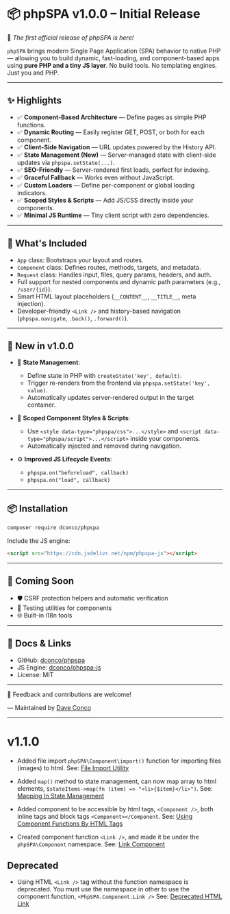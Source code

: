 # 📦 phpSPA v1.0.0 – Initial Release

🚀 *The first official release of phpSPA is here!*

`phpSPA` brings modern Single Page Application (SPA) behavior to native PHP — allowing you to build dynamic, fast-loading, and component-based apps using **pure PHP and a tiny JS layer**. No build tools. No templating engines. Just you and PHP.

---

## ✨ Highlights

* ✅ **Component-Based Architecture** — Define pages as simple PHP functions.
* ✅ **Dynamic Routing** — Easily register GET, POST, or both for each component.
* ✅ **Client-Side Navigation** — URL updates powered by the History API.
* ✅ **State Management (New)** — Server-managed state with client-side updates via `phpspa.setState(...)`.
* ✅ **SEO-Friendly** — Server-rendered first loads, perfect for indexing.
* ✅ **Graceful Fallback** — Works even without JavaScript.
* ✅ **Custom Loaders** — Define per-component or global loading indicators.
* ✅ **Scoped Styles & Scripts** — Add JS/CSS directly inside your components.
* ✅ **Minimal JS Runtime** — Tiny client script with zero dependencies.

---

## 📂 What's Included

* `App` class: Bootstraps your layout and routes.
* `Component` class: Defines routes, methods, targets, and metadata.
* `Request` class: Handles input, files, query params, headers, and auth.
* Full support for nested components and dynamic path parameters (e.g., `/user/{id}`).
* Smart HTML layout placeholders (`__CONTENT__`, `__TITLE__`, meta injection).
* Developer-friendly `<Link />` and history-based navigation (`phpspa.navigate`, `.back()`, `.forward()`).

---

## 🧠 New in v1.0.0

* 🌟 **State Management**:

  * Define state in PHP with `createState('key', default)`.
  * Trigger re-renders from the frontend via `phpspa.setState('key', value)`.
  * Automatically updates server-rendered output in the target container.

* 🧩 **Scoped Component Styles & Scripts**:

  * Use `<style data-type="phpspa/css">...</style>` and `<script data-type="phpspa/script">...</script>` inside your components.
  * Automatically injected and removed during navigation.

* ⚙️ **Improved JS Lifecycle Events**:

  * `phpspa.on("beforeload", callback)`
  * `phpspa.on("load", callback)`

---

## 📦 Installation

```bash
composer require dconco/phpspa
```

Include the JS engine:

```html
<script src="https://cdn.jsdelivr.net/npm/phpspa-js"></script>
```

---

## 🧱 Coming Soon

* 🛡️ CSRF protection helpers and automatic verification
* 🧪 Testing utilities for components
* 🌐 Built-in i18n tools

---

## 📘 Docs & Links

* GitHub: [dconco/phpspa](https://github.com/dconco/phpspa)
* JS Engine: [dconco/phpspa-js](https://github.com/dconco/phpspa-js)
* License: MIT

---

💬 Feedback and contributions are welcome!

— Maintained by [Dave Conco](https://github.com/dconco)

---

# v1.1.0

* Added file import `phpSPA\Component\import()` function for importing files (images) to html. See: [File Import Utility](https://phpspa.readthedocs.io/en/latest/v1.1/1-file-import-utility)

* Added `map()` method to state management, can now map array to html elements, `$stateItems->map(fn (item) => "<li>{$item}</li>")`. See: [Mapping In State Management](https://phpspa.readthedocs.io/en/latest/v1.1/2-mapping-in-state-management)

* Added component to be accessible by html tags, `<Component />`, both inline tags and block tags `<Component></Component`. See: [Using Component Functions By HTML Tags](https://phpspa.readthedocs.io/en/latest/v1.1/3-using-component-functions-by-html-tags)

* Created component function `<Link />`, and made it be under the `phpSPA\Component` namespace. See: [Link Component](https://phpspa.readthedocs.io/en/latest/v1.1/4-link-component)

## Deprecated

* Using HTML `<Link />` tag without the function namespace is deprecated. You must use the namespace in other to use the component function, `<PhpSPA.Component.Link />` See: [Deprecated HTML Link](https://phpspa.readthedocs.io/en/latest/v1.1/4-link-component/#deprecated)
